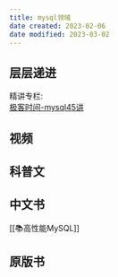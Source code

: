 ```yaml
---
title: mysql领域
date created: 2023-02-06
date modified: 2023-03-02
---
```


## 层层递进

精讲专栏:  
[极客时间-mysql45讲](https://book.clickear.top/mysql45/)

## 视频

## 科普文

## 中文书

[[📚高性能MySQL]]

## 原版书
